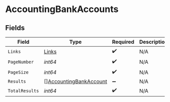 # AccountingBankAccounts


## Fields

| Field                                                                   | Type                                                                    | Required                                                                | Description                                                             |
| ----------------------------------------------------------------------- | ----------------------------------------------------------------------- | ----------------------------------------------------------------------- | ----------------------------------------------------------------------- |
| `Links`                                                                 | [Links](../../models/shared/links.md)                                   | :heavy_check_mark:                                                      | N/A                                                                     |
| `PageNumber`                                                            | *int64*                                                                 | :heavy_check_mark:                                                      | N/A                                                                     |
| `PageSize`                                                              | *int64*                                                                 | :heavy_check_mark:                                                      | N/A                                                                     |
| `Results`                                                               | [][AccountingBankAccount](../../models/shared/accountingbankaccount.md) | :heavy_minus_sign:                                                      | N/A                                                                     |
| `TotalResults`                                                          | *int64*                                                                 | :heavy_check_mark:                                                      | N/A                                                                     |